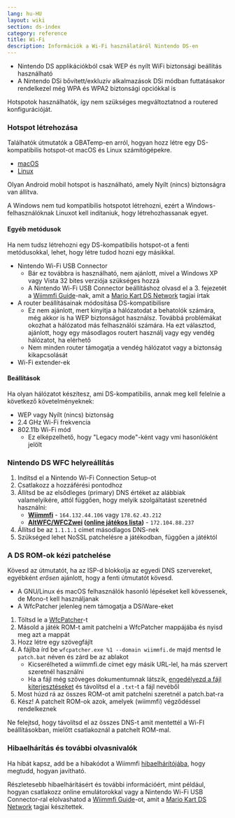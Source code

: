 ```yaml
---
lang: hu-HU
layout: wiki
section: ds-index
category: reference
title: Wi-Fi
description: Információk a Wi-Fi használatáról Nintendo DS-en
---
```


- Nintendo DS applikációkból csak WEP és nyílt WiFi biztonsági beállítás használható
- A Nintendo DSi bővített/exkluzív alkalmazások DSi módban futtatásakor rendelkezel még WPA és WPA2 biztonsági opciókkal is

Hotspotok használhatók, így nem szükséges megváltoztatnod a routered konfigurációját.

### Hotspot létrehozása
Találhatók útmutatók a GBATemp-en arról, hogyan hozz létre egy DS-kompatibilis hotspot-ot macOS és Linux számítógépekre.
- [macOS](https://gbatemp.net/threads/571658)
- [Linux](https://gbatemp.net/threads/543283)

Olyan Android mobil hotspot is használható, amely Nyílt (nincs) biztonságra van állítva.

A Windows nem tud kompatibilis hotspotot létrehozni, ezért a Windows-felhasználóknak Linuxot kell indítaniuk, hogy létrehozhassanak egyet.
#### Egyéb metódusok
Ha nem tudsz létrehozni egy DS-kompatibilis hotspot-ot a fenti metódusokkal, lehet, hogy létre tudod hozni egy másikkal.
- Nintendo Wi-Fi USB Connector
  - Bár ez továbbra is használható, nem ajánlott, mivel a Windows XP vagy Vista 32 bites verziója szükséges hozzá
  - A Nintendo Wi-Fi USB Connector beállításhoz olvasd el a 3. fejezetét a [Wiimmfi Guide](https://docs.google.com/document/d/1f3PChwQig40UaiPXlh-Gi5CggGiBPzyrpiecLZlT8ZE/edit?usp=sharing)-nak, amit a [Mario Kart DS Network](https://discord.gg/pa9bea6) tagjai írtak
- A router beállításainak módosítása DS-kompatibilisre
  - Ez nem ajánlott, mert kinyitja a hálózatodat a behatolók számára, még akkor is ha WEP biztonságot használsz. Továbbá problémákat okozhat a hálózatod más felhasználói számára. Ha ezt választod, ajánlott, hogy egy másodlagos routert használj vagy egy vendég hálózatot, ha elérhető
  - Nem minden router támogatja a vendég hálózatot vagy a biztonság kikapcsolását
- Wi-Fi extender-ek

#### Beállítások
Ha olyan hálózatot készítesz, ami DS-kompatibilis, annak meg kell felelnie a következő követelményeknek:
- WEP vagy Nyílt (nincs) biztonság
- 2.4 GHz Wi-Fi frekvencia
- 802.11b Wi-Fi mód
  - Ez elképzelhető, hogy "Legacy mode"-ként vagy vmi hasonlóként jelölt

### Nintendo DS WFC helyreállítás
1. Indítsd el a Nintendo Wi-Fi Connection Setup-ot
1. Csatlakozz a hozzáférési pontodhoz
1. Állítsd be az elsődleges (primary) DNS értéket az alábbiak valamelyikére, attól függően, hogy melyik szolgáltatást szeretnéd használni:
   - **[Wiimmfi](https://wiimmfi.de)** - `164.132.44.106` vagy `178.62.43.212`
   - **[AltWFC/WFCZwei](https://save-nintendo-wifi.com/) ([online játékos lista](http://zwei.moe:9001))** - `172.104.88.237`
1. Állítsd be az `1.1.1.1` címet másodlagos DNS-nek
1. Szükséged lehet NoSSL patchelésre a játékodban, függően a játéktól

### A DS ROM-ok kézi patchelése
Kövesd az útmutatót, ha az ISP-d blokkolja az egyedi DNS szervereket, egyébként *erősen* ajánlott, hogy a fenti útmutatót kövesd.

- A GNU/Linux és macOS felhasználók hasonló lépéseket kell kövessenek, de Mono-t kell használjanak
- A WfcPatcher jelenleg nem támogatja a DSiWare-eket

1. Töltsd le a [WfcPatcher](https://github.com/AdmiralCurtiss/WfcPatcher/releases)-t
1. Másold a játék ROM-t amit patchelni a WfcPatcher mappájába és nyisd meg azt a mappát
1. Hozz létre egy szövegfájlt
1. A fájlba írd be `wfcpatcher.exe %1 --domain wiimmfi.de` majd mentsd le `patch.bat` néven és zárd be az ablakot
   - Kicserélheted a wiimmfi.de címet egy másik URL-lel, ha más szervert szeretnél használni
   - Ha a fájl még szöveges dokumentumnak látszik, [engedélyezd a fájl kiterjesztéseket](https://dsi.cfw.guide/file-extensions-%28windows%29) és távolítsd el a `.txt`-t a fájl nevéből
1. Most húzd rá az összes ROM-ot amit patchelni szeretnél a patch.bat-ra
1. Kész! A patchelt ROM-ok azok, amelyek (wiimmfi) végződéssel rendelkeznek

Ne felejtsd, hogy távolítsd el az összes DNS-t amit mentettél a Wi-FI beállításokban, mielőtt csatlakoznál a patchelt ROM-mal.

### Hibaelhárítás és további olvasnivalók
Ha hibát kapsz, add be a hibakódot a Wiimmfi [hibaelhárítójába](https://wiimmfi.de/error), hogy megtudd, hogyan javítható.

Részletesebb hibaelhárításért és további információért, mint például, hogyan csatlakozz online emulátorokkal vagy a Nintendo Wi-Fi USB Connector-ral elolvashatod a [Wiimmfi Guide](https://docs.google.com/document/d/1f3PChwQig40UaiPXlh-Gi5CggGiBPzyrpiecLZlT8ZE/edit?usp=sharing)-ot, amit a [Mario Kart DS Network](https://discord.gg/pa9bea6) tagjai készítettek.
